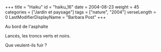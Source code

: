 +++
title = "Haiku"
id = "haiku_16"
date = 2004-08-23
weight = 45
categories = ["Jardin et paysage"]
tags = ["nature", "2004"]
verseLength = 0
LastModifierDisplayName = "Barbara Post"
+++

Au bord de l'asphalte

Lancés, les troncs verts et noirs.

Que veulent-ils fuir ?
